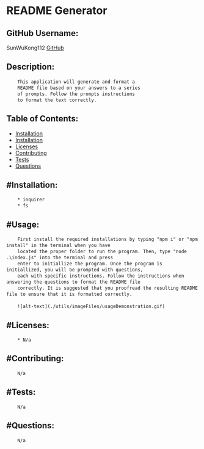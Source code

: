 # README Generator

## GitHub Username:
SunWuKong112
[GitHub](https://github.com/SunWuKong112)

##  Description:

        This application will generate and format a
        README file based on your answers to a series
        of prompts. Follow the prompts instructions
        to format the text correctly.

## Table of Contents:
  * [Installation](##installation)
  * [Installation](#usage)
  * [Licenses](#licenses)
  * [Contributing](#contributing)
  * [Tests](#tests)
  * [Questions](#questions)

## #Installation:
        * inquirer
        * fs

## #Usage:
        First install the required installations by typing "npm i" or "npm install" in the terminal when you have
        located the proper folder to run the program. Then, type "node .\index.js" into the terminal and press
        enter to initiallize the program. Once the program is initiallized, you will be prompted with questions,
        each with specific instructions. Follow the instructions when answering the questions to format the README file
        correctly. It is suggested that you proofread the resulting README file to ensure that it is formatted correctly.

        ![alt-text](./utils/imageFiles/usageDemonstration.gif)

## #Licenses:
        * N/a

## #Contributing:

        N/a

## #Tests:

        N/a

## #Questions:

        N/a

